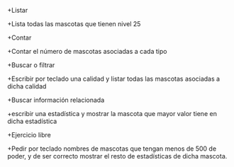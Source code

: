 +Listar

+Lista todas las mascotas que tienen nivel 25

+Contar

+Contar el número de mascotas asociadas a cada tipo

+Buscar o filtrar

+Escribir por teclado una calidad y listar todas las mascotas asociadas a dicha calidad

+Buscar información relacionada 

+escribir una estadística y mostrar la mascota que mayor valor tiene en dicha estadística

+Ejercicio libre

+Pedir por teclado nombres de mascotas que tengan menos de 500 de poder, y de ser correcto mostrar el resto de
estadísticas de dicha mascota.
